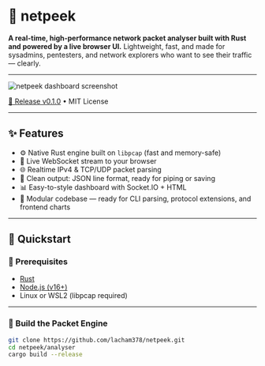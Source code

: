 # 🧠 netpeek

**A real-time, high-performance network packet analyser built with Rust and powered by a live browser UI.** 
Lightweight, fast, and made for sysadmins, pentesters, and network explorers who want to see their traffic — clearly.

---

![netpeek dashboard screenshot](./ui/public/screenshot.png) <!-- Replace with actual screenshot path -->

[🚀 Release v0.1.0](https://github.com/lacham378/netpeek/releases/tag/v0.1.0) • MIT License

---

## ✨ Features

- ⚙️ Native Rust engine built on `libpcap` (fast and memory-safe)
- 📡 Live WebSocket stream to your browser
- 🌐 Realtime IPv4 & TCP/UDP packet parsing
- 🧩 Clean output: JSON line format, ready for piping or saving
- 📊 Easy-to-style dashboard with Socket.IO + HTML
- 🧪 Modular codebase — ready for CLI parsing, protocol extensions, and frontend charts

---

## 🚀 Quickstart

### 🔧 Prerequisites

- [Rust](https://www.rust-lang.org/tools/install)
- [Node.js (v16+)](https://nodejs.org/)
- Linux or WSL2 (libpcap required)

---

### 🦀 Build the Packet Engine

```bash
git clone https://github.com/lacham378/netpeek.git
cd netpeek/analyser
cargo build --release


